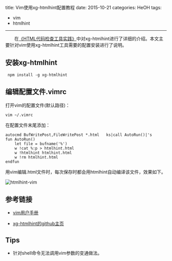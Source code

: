 title: Vim使用xg-htmlhint配置教程
date: 2015-10-21
categories: HeOH
tags: 
- vim
- htmlhint

---


&emsp;&emsp;在[《HTML代码检查工具实践》](/2015/10/08/yangjiyuan/html-hinting-tool/)中对xg-htmlhint进行了详细的介绍。本文主要针对vim使用xg-htmlhint工具需要的配置安装进行了说明。
<!-- more -->  

## 安装xg-htmlhint  

```
 npm install -g xg-htmlhint  
```

## 编辑配置文件.vimrc


打开vim的配置文件(默认路径)：

```
vim ~/.vimrc
```
在配置文件末尾添加：

```
autocmd BufWritePost,FileWritePost *.html   ks|call AutoRun()|'s
fun AutoRun()
    let file = bufname('%')
    w !cat %:p > htmlhint.html
    w !htmlhint htmlhint.html
    w !rm htmlhint.html
endfun
```

用vim编辑.html文件时，每次保存时都会用htmlhint自动编译该文件，效果如下。

![htmlhint-vim](/uploads/htmlhint-vim.gif)

## 参考链接  

- [vim用户手册](http://man.chinaunix.net/newsoft/vi/doc/help.html)  

- [xg-htmlhint的github主页](https://github.com/yangjiyuan/xg-htmlhint)  

## Tips  

- 针对shell命令无法调用vim参数的变通做法。